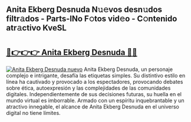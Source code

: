 ## Anita Ekberg Desnuda N𝚞𝚎vos desn𝚞dos filtr𝚊dos - Parts-lNo F𝚘tos vid𝚎o - C𝚘ntenido atr𝚊ctivo KveSL

# <h2><a href="http://mb5cubj.tromn.icu/?c=Anita+Ekberg+Desnuda">🔗👉👉👉 Anita Ekberg Desnuda 🔗🔗</a></h2>

[![Anita Ekberg Desnuda nuevo](https://i.imgur.com/pEAQMta.gif)](http://mb5cubj.tromn.icu/?c=Anita+Ekberg+Desnuda)
Anita Ekberg Desnuda, un personaje complejo e intrigante, desafía las etiquetas simples. Su distintivo estilo en línea ha cautivado y provocado a los espectadores, provocando debates sobre ética, autoexpresión y las complejidades de las comunidades digitales. Independientemente de sus decisiones futuras, su huella en el mundo virtual es imborrable. Armado con un espíritu inquebrantable y un atractivo innegable, el alcance de Anita Ekberg Desnuda en el universo digital no tiene límites.
